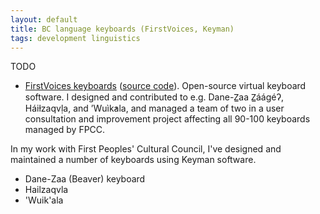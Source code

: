 ```yaml
---
layout: default
title: BC language keyboards (FirstVoices, Keyman)
tags: development linguistics
---
```


TODO

- [FirstVoices keyboards](https://keyman.com/keyboards?q=fv_) ([source code](https://github.com/keymanapp/keyboards/tree/master/release/fv)).
    Open-source virtual keyboard software. I designed and contributed to e.g. Dane-Z̲aa Z̲áágéʔ, Háiɫzaqvḷa, and ’Wuìk̓ala, and managed a team of two in a user consultation and improvement project affecting all 90-100 keyboards managed by FPCC.

In my work with First Peoples' Cultural Council, I've designed and maintained a number of keyboards using Keyman software.

- Dane-Zaa (Beaver) keyboard
- Hailzaqvla
- 'Wuik'ala
